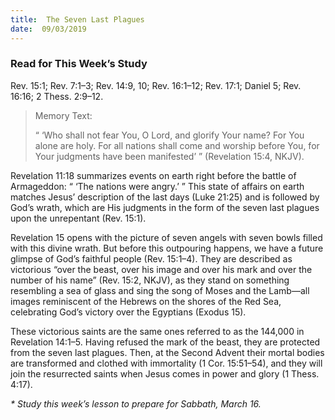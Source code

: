 ```yaml
---
title:  The Seven Last Plagues
date:  09/03/2019
---
```


### Read for This Week’s Study
Rev. 15:1; Rev. 7:1–3; Rev. 14:9, 10; Rev. 16:1–12; Rev. 17:1; Daniel 5; Rev. 16:16; 2 Thess. 2:9–12.

> <p>Memory Text:</p>
> “ ‘Who shall not fear You, O Lord, and glorify Your name? For You alone are holy. For all nations shall come and worship before You, for Your judgments have been manifested’ ” (Revelation 15:4, NKJV).

Revelation 11:18 summarizes events on earth right before the battle of Armageddon:  “ ‘The nations were angry.’ ” This state of affairs on earth matches Jesus’ description of the last days (Luke 21:25) and is followed by God’s wrath, which are His judgments in the form of the seven last plagues upon the unrepentant (Rev. 15:1).

Revelation 15 opens with the picture of seven angels with seven bowls filled with this divine wrath. But before this outpouring happens, we have a future glimpse of God’s faithful people (Rev. 15:1–4). They are described as victorious “over the beast, over his image and over his mark and over the number of his name” (Rev. 15:2, NKJV), as they stand on something resembling a sea of glass and sing the song of Moses and the Lamb—all images reminiscent of the Hebrews on the shores of the Red Sea, celebrating God’s victory over the Egyptians (Exodus 15).

These victorious saints are the same ones referred to as the 144,000 in Revelation 14:1–5. Having refused the mark of the beast, they are protected from the seven last plagues. Then, at the Second Advent their mortal bodies are transformed and clothed with immortality (1 Cor. 15:51–54), and they will join the resurrected saints when Jesus comes in power and glory (1 Thess. 4:17).

_* Study this week’s lesson to prepare for Sabbath, March 16._